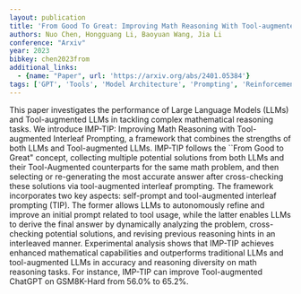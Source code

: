 ```yaml
---
layout: publication
title: 'From Good To Great: Improving Math Reasoning With Tool-augmented Interleaf Prompting'
authors: Nuo Chen, Hongguang Li, Baoyuan Wang, Jia Li
conference: "Arxiv"
year: 2023
bibkey: chen2023from
additional_links:
  - {name: "Paper", url: 'https://arxiv.org/abs/2401.05384'}
tags: ['GPT', 'Tools', 'Model Architecture', 'Prompting', 'Reinforcement Learning']
---
```

This paper investigates the performance of Large Language Models (LLMs) and
Tool-augmented LLMs in tackling complex mathematical reasoning tasks. We
introduce IMP-TIP: Improving Math Reasoning with Tool-augmented Interleaf
Prompting, a framework that combines the strengths of both LLMs and
Tool-augmented LLMs. IMP-TIP follows the ``From Good to Great" concept,
collecting multiple potential solutions from both LLMs and their Tool-Augmented
counterparts for the same math problem, and then selecting or re-generating the
most accurate answer after cross-checking these solutions via tool-augmented
interleaf prompting. The framework incorporates two key aspects: self-prompt
and tool-augmented interleaf prompting (TIP). The former allows LLMs to
autonomously refine and improve an initial prompt related to tool usage, while
the latter enables LLMs to derive the final answer by dynamically analyzing the
problem, cross-checking potential solutions, and revising previous reasoning
hints in an interleaved manner. Experimental analysis shows that IMP-TIP
achieves enhanced mathematical capabilities and outperforms traditional LLMs
and tool-augmented LLMs in accuracy and reasoning diversity on math reasoning
tasks. For instance, IMP-TIP can improve Tool-augmented ChatGPT on GSM8K-Hard
from 56.0% to 65.2%.
